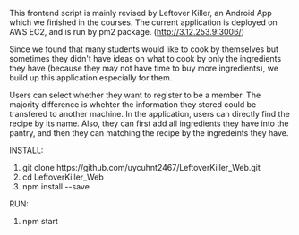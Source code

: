 This frontend script is mainly revised by Leftover Killer, an Android App which we finished in the courses. The current application is deployed on AWS EC2, and is run by pm2 package. (http://3.12.253.9:3006/)


Since we found that many students would like to cook by themselves but sometimes they didn't have ideas on what to cook by only the ingredients they have (because they may not have time to buy more ingredients), we build up this application especially for them. 

Users can select whether they want to register to be a member. The majority difference is whehter the information they stored could be transfered to another machine. In the application, users can directly find the recipe by its name. Also, they can first add all ingredients they have into the pantry, and then they can matching the recipe by the ingredeints they have.




INSTALL:
<ol>
<li>git clone https://github.com/uycuhnt2467/LeftoverKiller_Web.git
<li>cd LeftoverKiller_Web
<li>npm install --save
</ol>

RUN:
<ol>
<li>npm start
</ol>
